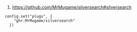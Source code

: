 
1. https://github.com/MrMugame/silversearch#silversearch

```space-lua
config.set("plugs", {
    "ghr:MrMugame/silversearch"
  })
```